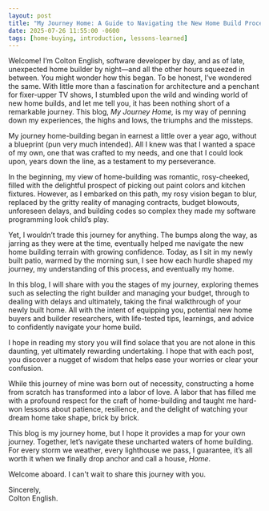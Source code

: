 ```yaml
---
layout: post
title: "My Journey Home: A Guide to Navigating the New Home Build Process"
date: 2025-07-26 11:55:00 -0600
tags: [home-buying, introduction, lessons-learned]
---
```


Welcome! I’m Colton English, software developer by day, and as of late, unexpected home builder by night—and all the other hours squeezed in between. You might wonder how this began. To be honest, I’ve wondered the same. With little more than a fascination for architecture and a penchant for fixer-upper TV shows, I stumbled upon the wild and winding world of new home builds, and let me tell you, it has been nothing short of a remarkable journey. This blog, *My Journey Home,* is my way of penning down my experiences, the highs and lows, the triumphs and the missteps.

My journey home-building began in earnest a little over a year ago, without a blueprint (pun very much intended). All I knew was that I wanted a space of my own, one that was crafted to my needs, and one that I could look upon, years down the line, as a testament to my perseverance.

In the beginning, my view of home-building was romantic, rosy-cheeked, filled with the delightful prospect of picking out paint colors and kitchen fixtures. However, as I embarked on this path, my rosy vision began to blur, replaced by the gritty reality of managing contracts, budget blowouts, unforeseen delays, and building codes so complex they made my software programming look child’s play.

Yet, I wouldn’t trade this journey for anything. The bumps along the way, as jarring as they were at the time, eventually helped me navigate the new home building terrain with growing confidence. Today, as I sit in my newly built patio, warmed by the morning sun, I see how each hurdle shaped my journey, my understanding of this process, and eventually my home.

In this blog, I will share with you the stages of my journey, exploring themes such as selecting the right builder and managing your budget, through to dealing with delays and ultimately, taking the final walkthrough of your newly built home. All with the intent of equipping you, potential new home buyers and builder researchers, with life-tested tips, learnings, and advice to confidently navigate your home build.

I hope in reading my story you will find solace that you are not alone in this daunting, yet ultimately rewarding undertaking. I hope that with each post, you discover a nugget of wisdom that helps ease your worries or clear your confusion.

While this journey of mine was born out of necessity, constructing a home from scratch has transformed into a labor of love. A labor that has filled me with a profound respect for the craft of home-building and taught me hard-won lessons about patience, resilience, and the delight of watching your dream home take shape, brick by brick.

This blog is my journey home, but I hope it provides a map for your own journey. Together, let’s navigate these uncharted waters of home building. For every storm we weather, every lighthouse we pass, I guarantee, it’s all worth it when we finally drop anchor and call a house, *Home*.

Welcome aboard. I can't wait to share this journey with you.

Sincerely,  
Colton English.
